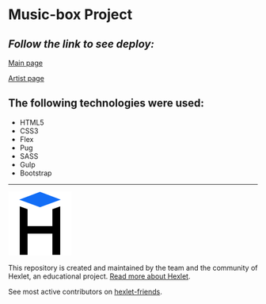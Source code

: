 # Music-box Project

## _Follow the link to see deploy:_

[Main page]()

[Artist page]()

## The following technologies were used:
- HTML5
- CSS3
- Flex
- Pug
- SASS
- Gulp
- Bootstrap
---

[![Hexlet Ltd. logo](https://raw.githubusercontent.com/Hexlet/assets/master/images/hexlet_logo128.png)](https://hexlet.io?utm_source=github&utm_medium=link&utm_campaign=html-boilerplate)

This repository is created and maintained by the team and the community of Hexlet, an educational project. [Read more about Hexlet](https://hexlet.io?utm_source=github&utm_medium=link&utm_campaign=html-boilerplate).

See most active contributors on [hexlet-friends](https://friends.hexlet.io/).
